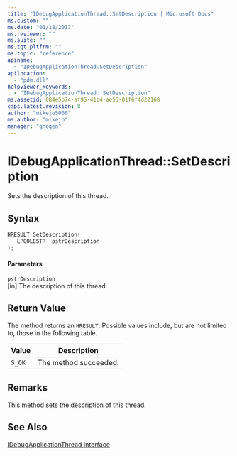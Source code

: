 ```yaml
---
title: "IDebugApplicationThread::SetDescription | Microsoft Docs"
ms.custom: ""
ms.date: "01/18/2017"
ms.reviewer: ""
ms.suite: ""
ms.tgt_pltfrm: ""
ms.topic: "reference"
apiname: 
  - "IDebugApplicationThread.SetDescription"
apilocation: 
  - "pdm.dll"
helpviewer_keywords: 
  - "IDebugApplicationThread::SetDescription"
ms.assetid: 084e5b74-af95-41b4-ae55-01f6f4d22168
caps.latest.revision: 8
author: "mikejo5000"
ms.author: "mikejo"
manager: "ghogen"
---
```

# IDebugApplicationThread::SetDescription
Sets the description of this thread.  
  
## Syntax  
  
```cpp
HRESULT SetDescription(  
   LPCOLESTR  pstrDescription  
);  
```  
  
#### Parameters  
 `pstrDescription`  
 [in] The description of this thread.  
  
## Return Value  
 The method returns an `HRESULT`. Possible values include, but are not limited to, those in the following table.  
  
|Value|Description|  
|-----------|-----------------|  
|`S_OK`|The method succeeded.|  
  
## Remarks  
 This method sets the description of this thread.  
  
## See Also  
 [IDebugApplicationThread Interface](../../winscript/reference/idebugapplicationthread-interface.md)